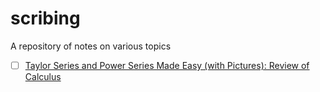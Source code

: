 # scribing
A repository of notes on various topics
- [ ] [Taylor Series and Power Series Made Easy (with Pictures): Review of Calculus](https://www.youtube.com/watch?v=ebfOSDj4j3I)
